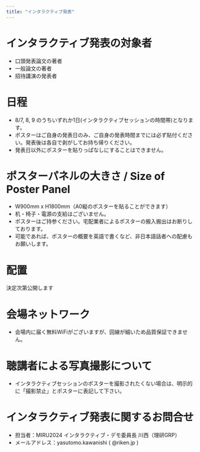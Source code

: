 ```yaml
---
title: "インタラクティブ発表"
---
```


# インタラクティブ発表の対象者

- 口頭発表論文の著者
- 一般論文の著者
- 招待講演の発表者

# 日程

- 8/7, 8, 9 のうちいずれか1日(インタラクティブセッションの時間帯)となります。
- ポスターはご自身の発表日のみ、ご自身の発表時間までには必ず貼付ください。発表後は各自で剥がしてお持ち帰りください。
- 発表日以外にポスターを貼りっぱなしにすることはできません。

# ポスターパネルの大きさ / Size of Poster Panel
- W900mm x H1800mm（A0縦のポスターを貼ることができます）
- 机・椅子・電源の支給はございません。
- ポスターはご持参ください。宅配業者によるポスターの搬入搬出はお断りしております。
- 可能であれば、ポスターの概要を英語で書くなど、非日本語話者への配慮もお願いします。

# 配置

決定次第公開します


# 会場ネットワーク

- 会場内に届く無料WiFiがございますが、回線が細いため品質保証できません。

# 聴講者による写真撮影について

- インタラクティブセッションのポスターを撮影されたくない場合は、明示的に「撮影禁止」とポスターに表記して下さい。


# インタラクティブ発表に関するお問合せ

- 担当者：MIRU2024 インタラクティブ・デモ委員長 川西（理研GRP）
- メールアドレス：yasutomo.kawanishi ( @riken.jp )

